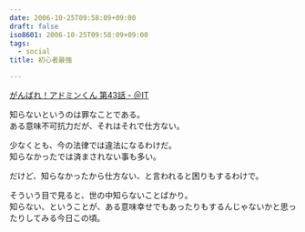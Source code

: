 ```yaml
---
date: 2006-10-25T09:58:09+09:00
draft: false
iso8601: 2006-10-25T09:58:09+09:00
tags:
  - social
title: 初心者最強

---
```


[がんばれ！アドミンくん 第43話 - ＠IT](http://www.atmarkit.co.jp/fwin2k/itpropower/admin-kun/043/adminkun043.html)

知らないというのは罪なことである。  
ある意味不可抗力だが、それはそれで仕方ない。

少なくとも、今の法律では違法になるわけだ。  
知らなかったでは済まされない事も多い。

だけど、知らなかったから仕方ない、と言われると困りもするわけで。

そういう目で見ると、世の中知らないことばかり。  
知らない、ということが、ある意味幸せでもあったりもするんじゃないかと思ったりしてみる今日この頃。
